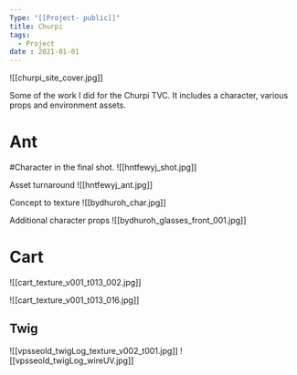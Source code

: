```yaml
---
Type: "[[Project- public]]"
title: Churpi
tags:
  - Project
date : 2021-01-01
---
```

![[churpi_site_cover.jpg]]

Some of the work I did for the Churpi TVC. It includes a character, various props and environment assets. 

# Ant
#Character in the final shot.
![[hntfewyj_shot.jpg]]

Asset turnaround
![[hntfewyj_ant.jpg]]

Concept to texture
![[bydhuroh_char.jpg]]

Additional character props
![[bydhuroh_glasses_front_001.jpg]]



# Cart
![[cart_texture_v001_t013_002.jpg]]

![[cart_texture_v001_t013_016.jpg]]

## Twig
![[vpsseold_twigLog_texture_v002_t001.jpg]]
![[vpsseold_twigLog_wireUV.jpg]]
